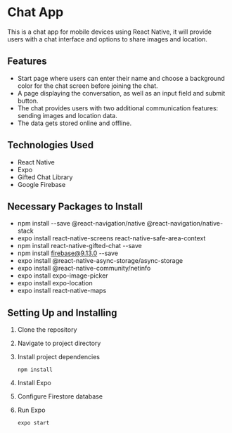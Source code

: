 # Chat App
This is a chat app for mobile devices using React Native, it will provide users with a chat interface and options to share images and location. 
## Features
- Start page where users can enter their name and choose a background color for the chat screen before joining the chat. 
- A page displaying the conversation, as well as an input field and submit button. 
- The chat provides users with two additional communication features: sending images and location data. 
- The data gets stored online and offline. 
## Technologies Used
- React Native
- Expo
- Gifted Chat Library
- Google Firebase
## Necessary Packages to Install
- npm install --save @react-navigation/native @react-navigation/native-stack
- expo install react-native-screens react-native-safe-area-context
- npm install react-native-gifted-chat --save
- npm install firebase@9.13.0 --save
- expo install @react-native-async-storage/async-storage
- expo install @react-native-community/netinfo
- expo install expo-image-picker
- expo install expo-location
- expo install react-native-maps
## Setting Up and Installing
1. Clone the repository
2. Navigate to project directory
3. Install project dependencies 

    `npm install`

4. Install Expo
5. Configure Firestore database
6. Run Expo

    `expo start`
